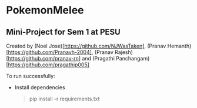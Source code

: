 # PokemonMelee
## Mini-Project for Sem 1 at PESU
Created by (Noel Jose)[https://github.com/NJWasTaken], (Pranav Hemanth)[https://github.com/Pranavh-2004], (Pranav Rajesh)[https://github.com/pranav-rn] and (Pragathi Panchangam)[https://github.com/pragathip005]

To run successfully:
- Install dependencies
  > pip install -r requirements.txt
